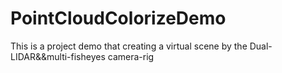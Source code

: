 # PointCloudColorizeDemo
This is a project demo that creating a virtual scene by the Dual-LIDAR&amp;&amp;multi-fisheyes camera-rig 
